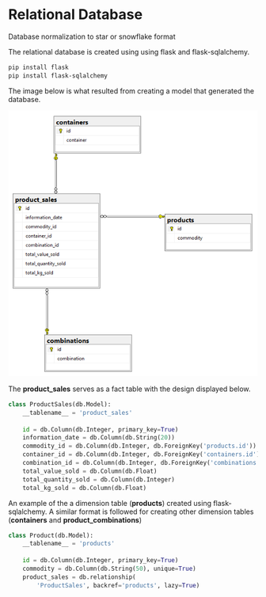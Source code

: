 # Relational Database

Database normalization to star or snowflake format

The relational database is created using using flask and flask-sqlalchemy.

```bash
pip install flask
pip install flask-sqlalchemy
```

The image below is what resulted from creating a model that generated the database.

![Data model](imgs/data_model.PNG)

The **product_sales** serves as a fact table with the design displayed below.

```python
class ProductSales(db.Model):
    __tablename__ = 'product_sales'

    id = db.Column(db.Integer, primary_key=True)
    information_date = db.Column(db.String(20))
    commodity_id = db.Column(db.Integer, db.ForeignKey('products.id'))
    container_id = db.Column(db.Integer, db.ForeignKey('containers.id'))
    combination_id = db.Column(db.Integer, db.ForeignKey('combinations.id'))
    total_value_sold = db.Column(db.Float)
    total_quantity_sold = db.Column(db.Integer)
    total_kg_sold = db.Column(db.Float)
```

An example of the a dimension table (**products**) created using flask-sqlalchemy. A similar format is followed for creating other dimension tables (**containers** and **product_combinations**)

```python
class Product(db.Model):
    __tablename__ = 'products'

    id = db.Column(db.Integer, primary_key=True)
    commodity = db.Column(db.String(50), unique=True)
    product_sales = db.relationship(
        'ProductSales', backref='products', lazy=True)
```